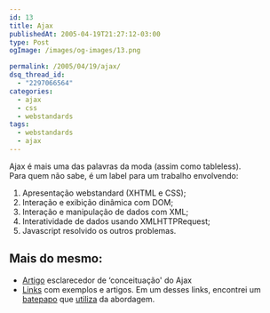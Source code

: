 ```yaml
---
id: 13
title: Ajax
publishedAt: 2005-04-19T21:27:12-03:00
type: Post
ogImage: /images/og-images/13.png

permalink: /2005/04/19/ajax/
dsq_thread_id:
  - "2297066564"
categories:
  - ajax
  - css
  - webstandards
tags:
  - webstandards
  - ajax
---
```

Ajax é mais uma das palavras da moda (assim como tableless).  
Para quem não sabe, é um label para um trabalho envolvendo:  

1) Apresentação webstandard (XHTML e CSS);  
2) Interação e exibição dinâmica com DOM;  
3) Interação e manipulação de dados com XML;  
4) Interatividade de dados usando XMLHTTPRequest;  
5) Javascript resolvido os outros problemas.

## Mais do mesmo:

- [Artigo](http://www.adaptivepath.com/publications/essays/archives/000385.php) esclarecedor de &#8216;conceituação' do Ajax  
- [Links](http://www.fiftyfoureleven.com/resources/programming/xmlhttprequest) com exemplos e artigos. Em um desses links, encontrei um [batepapo](http://www.plasticshore.com/viewEntry.php?id=205 "Anúncio do projeto") que [utiliza](http://www.plasticshore.com/projects/chat/index.html "Veja o chat") da abordagem.
